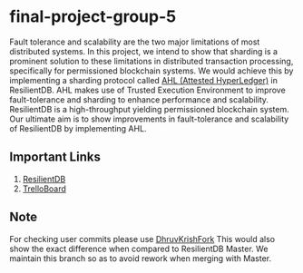 # final-project-group-5

Fault tolerance and scalability are the two major limitations of most distributed 
systems. In this project, we intend to show that sharding is a prominent solution 
to these limitations in distributed transaction processing, specifically for 
permissioned blockchain systems. We would achieve this by implementing a sharding
 protocol called [AHL (Attested HyperLedger)](https://dl.acm.org/doi/abs/10.1145/3299869.3319889?casa_token=9ZfvUyM5MDYAAAAA:9diBDnkjtQ7M2EjV-ObwPtnTqZnJtyiuXWyUlbMK6hiDSgMkn4i48wOS9yUjfTNr4cTRPO4090s) 
 in ResilientDB. AHL makes use of Trusted Execution Environment to improve 
 fault-tolerance and sharding to enhance performance and scalability. 
 ResilientDB is a high-throughput yielding permissioned blockchain system. 
 Our ultimate aim is to show improvements in fault-tolerance and scalability of 
 ResilientDB by implementing AHL.

## Important Links
1. [ResilientDB](https://resilientdb.com/)
2. [TrelloBoard](https://trello.com/b/jXv54U3m/ecs-251-project)

## Note
For checking user commits please use 
[DhruvKrishFork](https://github.com/DhruvKrish/resilientdb/tree/AHL)
This would also show the exact difference when compared to ResilientDB Master.
We maintain this branch so as to avoid rework when merging with Master.